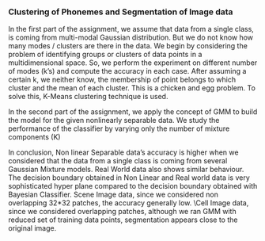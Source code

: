### Clustering of Phonemes and Segmentation of Image data

In the first part of the assignment, we assume that data from a single class, is coming from multi-modal
Gaussian distribution. But we do not know how many modes / clusters are there in the data. We
begin by considering the problem of identifying groups or clusters of data points in a
multidimensional space. So, we perform the experiment on different number of modes (k’s) and
compute the accuracy in each case.
After assuming a certain k, we neither know, the membership of point belongs to which cluster
and the mean of each cluster. This is a chicken and egg problem. To solve this, K-Means
clustering technique is used.

In the second part of the assignment, we apply the concept of GMM to build the model for the given nonlinearly
separable data. We study the performance of the classifier by varying only the number of mixture
components (K)

In conclusion, Non linear Separable data’s accuracy is higher when we considered that the data from a single
class is coming from several Gaussian Mixture models.
Real World data also shows similar behaviour.
The decision boundary obtained in Non Linear and Real world data is very sophisticated hyper
plane compared to the decision boundary obtained with Bayesian Classifier.  Scene Image data, since we considered non overlapping 32*32 patches, the accuracy generally low. \Cell Image data, since we considered overlapping patches, although we ran GMM with reduced
set of training data points, segmentation appears close to the original image.
